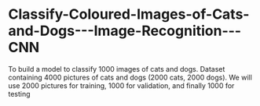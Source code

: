 # Classify-Coloured-Images-of-Cats-and-Dogs---Image-Recognition---CNN
To build a model to classify 1000 images of cats and dogs. Dataset containing 4000 pictures of cats and dogs (2000 cats, 2000 dogs). We will use 2000 pictures for training, 1000 for validation, and finally 1000 for testing
